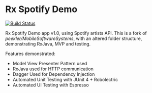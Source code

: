 # Rx Spotify Demo

[![Build Status](https://travis-ci.org/BaloghTamas/RxSpotifyDemo.svg?branch=master)](https://travis-ci.org/BaloghTamas/RxSpotifyDemo)

Rx Spotify Demo app v1.0, using Spotify artists API.
This is a fork of *peekler/MobileSoftwareSystems*, with an altered folder structure, demonstrating RxJava, MVP and testing.

Features demonstrated:
- Model View Presenter Pattern used
- RxJava used for HTTP communication
- Dagger Used for Dependency Injection
- Automated Unit Testing with JUnit 4 + Robolectric
- Automated UI Testing with Espresso

